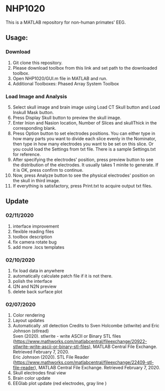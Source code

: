 # NHP1020
This is a MATLAB repository for non-human primates' EEG.

## Usage:
### Download
1. Git clone this repository.
2. Please download toolbox from this link and set path to the downloaded toolbox.
3. Open NHP1020/GUI.m file in MATLAB and run.
4. Additional Toolboxes: Phased Array System Toolbox

### Load Image and Analysis
5. Select skull image and brain image using Load CT Skull button and Load Inskull Mask button.
6. Press Display Skull button to preview the skull image.
7. Enter Inion and Nasion location, Number of Slices and skullThick in the corresponding blank.
8. Press Option button to set electrodes positions. You can either type in how many parts you want to divide each slice evenly in the Nominator, then type in how many electrodes you want to be set on this slice. Or you could load the Settings from txt file. There is a sample Settings.txt for reference.
9. After specifying the electrodes' position, press preview button to see the distribution of the electrodes. It usually takes 1 minite to generate. If it is OK, press confirm to continue. 
10. Now, press Analyze button to see the physical electrodes' position on the skull in third image.
11. If everything is satisfactory, press Print.txt to acquire output txt files.

## Update

### 02/11/2020
1. interface improvement
2. flexible reading files
3. toolbox description
4. fix camera rotate bug
5. add more .locs templates

### 02/10/2020
1. fix load data in anywhere
2. automatically calculate patch file if it is not there.
3. polish the interface
4. I2N and N2N preview
5. delete back surface plot

### 02/07/2020
1. Color rendering
2. Layout updates
3. Automatically .stl detection 
Credits to Sven Holcombe (stlwrite) and Eric Johnson (stlread)  
Sven (2020). stlwrite - write ASCII or Binary STL files (https://www.mathworks.com/matlabcentral/fileexchange/20922-stlwrite-write-ascii-or-binary-stl-files), MATLAB Central File Exchange. Retrieved February 7, 2020.  
Eric Johnson (2020). STL File Reader (https://www.mathworks.com/matlabcentral/fileexchange/22409-stl-file-reader), MATLAB Central File Exchange. Retrieved February 7, 2020.
4. Skull electrodes final view
5. Brain color update
6. EEGlab plot update (red electrodes, gray line )

